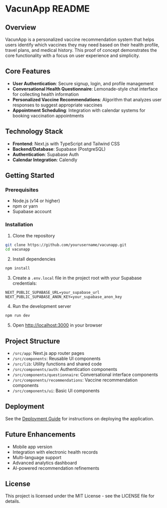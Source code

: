 # VacunApp README

## Overview
VacunApp is a personalized vaccine recommendation system that helps users identify which vaccines they may need based on their health profile, travel plans, and medical history. This proof of concept demonstrates the core functionality with a focus on user experience and simplicity.

## Core Features
- **User Authentication**: Secure signup, login, and profile management
- **Conversational Health Questionnaire**: Lemonade-style chat interface for collecting health information
- **Personalized Vaccine Recommendations**: Algorithm that analyzes user responses to suggest appropriate vaccines
- **Appointment Scheduling**: Integration with calendar systems for booking vaccination appointments

## Technology Stack
- **Frontend**: Next.js with TypeScript and Tailwind CSS
- **Backend/Database**: Supabase (PostgreSQL)
- **Authentication**: Supabase Auth
- **Calendar Integration**: Calendly

## Getting Started

### Prerequisites
- Node.js (v14 or higher)
- npm or yarn
- Supabase account

### Installation
1. Clone the repository
```bash
git clone https://github.com/yourusername/vacunapp.git
cd vacunapp
```

2. Install dependencies
```bash
npm install
```

3. Create a `.env.local` file in the project root with your Supabase credentials:
```
NEXT_PUBLIC_SUPABASE_URL=your_supabase_url
NEXT_PUBLIC_SUPABASE_ANON_KEY=your_supabase_anon_key
```

4. Run the development server
```bash
npm run dev
```

5. Open [http://localhost:3000](http://localhost:3000) in your browser

## Project Structure
- `/src/app`: Next.js app router pages
- `/src/components`: Reusable UI components
- `/src/lib`: Utility functions and shared code
- `/src/components/auth`: Authentication components
- `/src/components/questionnaire`: Conversational interface components
- `/src/components/recommendations`: Vaccine recommendation components
- `/src/components/ui`: Basic UI components

## Deployment
See the [Deployment Guide](./deployment_guide.md) for instructions on deploying the application.

## Future Enhancements
- Mobile app version
- Integration with electronic health records
- Multi-language support
- Advanced analytics dashboard
- AI-powered recommendation refinements

## License
This project is licensed under the MIT License - see the LICENSE file for details.
